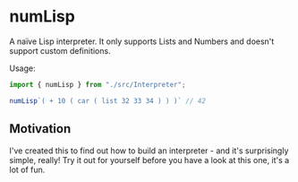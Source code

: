 # numLisp

A naïve Lisp interpreter.
It only supports Lists and Numbers and doesn't support custom definitions.

Usage:

```ts
import { numLisp } from "./src/Interpreter";

numLisp`( + 10 ( car ( list 32 33 34 ) ) )` // 42
```

## Motivation

I've created this to find out how to build an interpreter - and it's surprisingly simple, really!
Try it out for yourself before you have a look at this one, it's a lot of fun.
